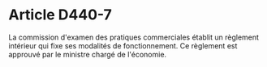 # Article D440-7

La commission d'examen des pratiques commerciales établit un règlement intérieur qui fixe ses modalités de fonctionnement.   Ce règlement est approuvé par le ministre chargé de l'économie.